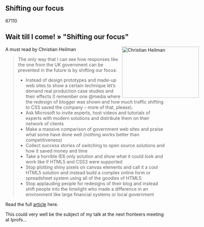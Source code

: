 <article><h2>Shifting our focus</h2><time><span class="day">6</span><span class="month">7</span><span class="year">110</span></time><h2>Wait till I come! » "Shifting our focus"</h2><p><img style="float: right; margin-right: -100px;" title="3856142078_742ceabe8a_m.jpg" src="http://wnas.nl/user/files/3856142078_742ceabe8a_m_20100807123853.jpg" border="0" alt="Christian Heilman" width="240" height="160" />A must read by Christian Heilman</p><blockquote><p>The only way that I can see how responses like the one from the UK government can be prevented in the future is by shifting our focus:</p><ul><li>Instead of design prototypes and made-up web sites to show a certain technique let’s demand real production case studies and their effects (I remember one @media where the redesign of blogger was shown and how much traffic shifting to CSS saved the company – more of that, please).</li><li>Ask Microsoft to invite experts, host videos and tutorials of experts with modern solutions and distribute them on their network of clients</li><li>Make a massive comparison of government web sites and praise what some have done well (nothing works better than competitiveness)</li><li>Collect success stories of switching to open source solutions and how it saved money and time </li><li>Take a horrible IE6 only solution and show what it could look and work like if HTML5 and CSS3 were supported </li><li>Stop plotting shiny pixels on canvas elements and call it a cool HTML5 solution and instead build a complex online form or spreadsheet system using all of the goodies of HTML5 </li><li>Stop applauding people for redesigns of their blog and instead shift people into the limelight who made a difference in an environment like large financial systems or local government</li></ul></blockquote><p>Read the full <a href="http://www.wait-till-i.com/2010/08/05/uk-government-says-no-to-upgrading-ie6-who-is-to-blame/">article</a> here.</p><p>This could very well be the subject of my talk at the next fronteers meeting at Iprofs...</p></article>